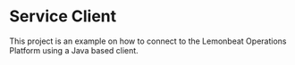 # Service Client

This project is an example on how to connect to the Lemonbeat Operations Platform using a Java based client.

